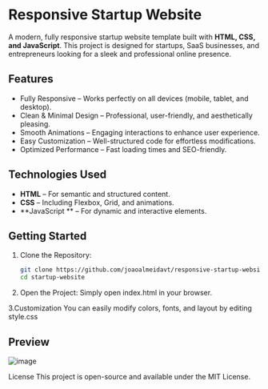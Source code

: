 # Responsive Startup Website  

A modern, fully responsive startup website template built with **HTML, CSS, and JavaScript**. This project is designed for startups, SaaS businesses, and entrepreneurs looking for a sleek and professional online presence.  

## Features  

- Fully Responsive – Works perfectly on all devices (mobile, tablet, and desktop).  
- Clean & Minimal Design – Professional, user-friendly, and aesthetically pleasing.  
- Smooth Animations – Engaging interactions to enhance user experience.  
- Easy Customization – Well-structured code for effortless modifications.  
- Optimized Performance – Fast loading times and SEO-friendly.  

## Technologies Used  

- **HTML** – For semantic and structured content.  
- **CSS** – Including Flexbox, Grid, and animations.  
- **JavaScript ** – For dynamic and interactive elements.  


## Getting Started  

1. Clone the Repository:  
   ```sh
   git clone https://github.com/joaoalmeidavt/responsive-startup-website.git
   cd startup-website
2. Open the Project:
Simply open index.html in your browser.

3.Customization
You can easily modify colors, fonts, and layout by editing style.css

## Preview 
![image](https://github.com/user-attachments/assets/72ff8771-3087-4dd9-942e-ca17b1ad7c1b)

License
This project is open-source and available under the MIT License.



